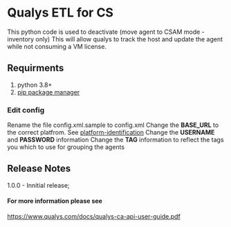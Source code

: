 # Qualys ETL for CS

This python code is used to deactivate (move agent to CSAM mode - inventory only)
This will allow qualys to track the host and update the agent while not consuming a VM license. 
## Requirments

1. python 3.8+
2. [pip package manager](https://pip.pypa.io/en/stable/installation/)


### Edit config
Rename the file config.xml.sample to config.xml
Change the **BASE_URL** to the correct platfrom. See [platform-identification](https://www.qualys.com/platform-identification/)
Change the **USERNAME** and **PASSWORD** information
Change the **TAG**  information to reflect the tags you which to use for grouping the agents



## Release Notes
1.0.0 - Innitial release;
#### For more information please see
<https://www.qualys.com/docs/qualys-ca-api-user-guide.pdf>
